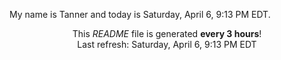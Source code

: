 My name is Tanner and today is Saturday, April 6, 9:13 PM EDT.

<p align="center">This <i>README</i> file is generated <b>every 3 hours</b>!</br>Last refresh: Saturday, April 6, 9:13 PM EDT<br /></p>
